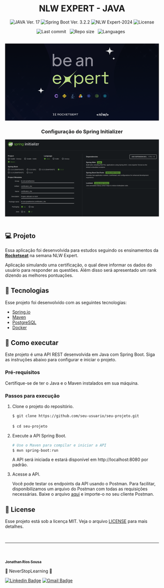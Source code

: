 <h1 align="center">NLW EXPERT - JAVA</h1>

<p align="center">
  <img 
    src="https://img.shields.io/badge/Java-17-blue" 
    alt="JAVA Ver. 17"
  />
  <img 
    src="https://img.shields.io/badge/Spring Boot-3.2.2-blue"
    alt="Spring Boot Ver. 3.2.2" 
  />
  <img
    src="https://img.shields.io/badge/NLW Expert-2024-green" 
    alt="NLW Expert-2024"
  />
  <img 
    alt="License"
    src="https://img.shields.io/static/v1?label=license&message=MIT&color=E51C44&labelColor=0A1033"
  />
</p>

<div align="center">

![Last commit](https://img.shields.io/github/last-commit/Jonathan-Rios/nlwia-upload-ia-web?color=4DA1CD 'Last commit') &nbsp;
![Repo size](https://img.shields.io/github/repo-size/Jonathan-Rios/nlwia-upload-ia-web?color=4DA1CD 'Repo size') &nbsp;
![Languages](https://img.shields.io/github/languages/count/Jonathan-Rios/nlwia-upload-ia-web?color=4DA1CD 'Languages') &nbsp;

</div>

<br>

<div align="center">
  <img src=".github/project-preview.png?style=flat" alt="Cover" />
</div>


<h3 align="center">Configuração do Spring Initializer</h3>

<div align="center">
  <img src=".github/spring-initializer.png?style=flat" />
</div>


<br>

## 💻 Projeto
Essa aplicação foi desenvolvida para estudos seguindo os ensinamentos da **[Rocketseat](https://www.rocketseat.com.br/)** na semana NLW Expert.

Aplicação simulando uma certificação, o qual deve informar os dados do usuário para responder as questões. Além disso será apresentado um rank dizendo as melhores pontuações.

## 🧪 Tecnologias

Esse projeto foi desenvolvido com as seguintes tecnologias:
 
- [Spring.io](https://start.spring.io/)
- [Maven](https://maven.apache.org/)
- [PostgreSQL](https://www.postgresql.org/)
- [Docker](https://www.docker.com/)

## 🚀 Como executar

Este projeto é uma API REST desenvolvida em Java com Spring Boot. Siga as instruções abaixo para configurar e iniciar o projeto.

### Pré-requisitos
Certifique-se de ter o Java e o Maven instalados em sua máquina.

### Passos para execução

1. Clone o projeto do repositório.

    ```bash
    $ git clone https://github.com/seu-usuario/seu-projeto.git

    $ cd seu-projeto
    ```

2. Execute a API Spring Boot.

    ```bash
    # Use o Maven para compilar e iniciar a API
    $ mvn spring-boot:run
    ```

   A API será iniciada e estará disponível em http://localhost:8080 por padrão.

3. Acesse a API.

    Você pode testar os endpoints da API usando o Postman. Para facilitar, disponibilizamos um arquivo do Postman com todas as requisições necessárias. 
    Baixe o arquivo [aqui](./postman-collection.json) e importe-o no seu cliente Postman.
  
## 📝 License

Esse projeto está sob a licença MIT. Veja o arquivo [LICENSE](./LICENSE.md) para mais detalhes.

<br />


---
<br />

<a href="https://github.com/Jonathan-Rios">
 <img src="https://github.com/Jonathan-Rios.png" width="100px;" alt="" />
 <br />
 <sub><b>Jonathan Rios Sousa</b></sub></a>

💠 NeverStopLearning 💠

[![Linkedin Badge](https://img.shields.io/badge/-Jonathan-blue?style=flat-square&logo=Linkedin&logoColor=white&link=https://www.linkedin.com/in/jonathan-rios-sousa-19b3431b6/)](https://www.linkedin.com/in/jonathan-rios-sousa-19b3431b6/)
[![Gmail Badge](https://img.shields.io/badge/-jonathan.riosousa@gmail.com-c14438?style=flat-square&logo=Gmail&logoColor=white&link=mailto:jonathan.riosousa@gmail.com)](mailto:jonathan.riosousa@gmail.com)